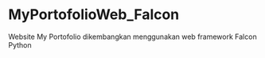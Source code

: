 # MyPortofolioWeb_Falcon
Website My Portofolio dikembangkan menggunakan web framework Falcon Python
